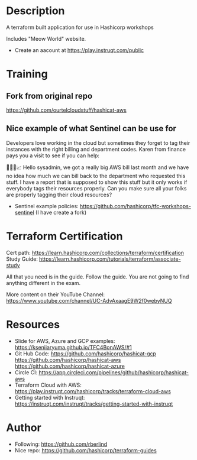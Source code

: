# Description
 A terraform built application for use in Hashicorp workshops

Includes "Meow World" website.

- Create an aacount at https://play.instruqt.com/public

# Training

## Fork from original repo
https://github.com/ourtelcloudstuff/hashicat-aws

## Nice example of what Sentinel can be use for
Developers love working in the cloud but sometimes they forget to tag their instances with the right billing and department codes. Karen from finance pays you a visit to see if you can help:

👩🏼‍💼📈 Hello sysadmin, we got a really big AWS bill last month and we have no idea how much we can bill back to the department who requested this stuff. I have a report that is supposed to show this stuff but it only works if everybody tags their resources properly. Can you make sure all your folks are properly tagging their cloud resources?

- Sentinel example policies: https://github.com/hashicorp/tfc-workshops-sentinel (I have create a fork)

# Terraform Certification
Cert path: https://learn.hashicorp.com/collections/terraform/certification
Study Guide: https://learn.hashicorp.com/tutorials/terraform/associate-study

All that you need is in the guide. Follow the guide. You are not going to
find anything different in the exam.

More content on  their YouTube Channel: https://www.youtube.com/channel/UC-AdvAxaagE9W2f0webyNUQ

# Resources
- Slide for AWS, Azure and GCP examples: https://kseniiaryuma.github.io/TFC4BonAWS/#1
- Git Hub Code: 
  https://github.com/hashicorp/hashicat-gcp
  https://github.com/hashicorp/hashicat-aws
  https://github.com/hashicorp/hashicat-azure
- Circle CI: https://app.circleci.com/pipelines/github/hashicorp/hashicat-aws 
- Terraform Cloud with AWS: https://play.instruqt.com/hashicorp/tracks/terraform-cloud-aws
- Getting started with Instruqt: https://instruqt.com/instruqt/tracks/getting-started-with-instruqt

# Author
- Following: https://github.com/rberlind
- Nice repo: https://github.com/hashicorp/terraform-guides
